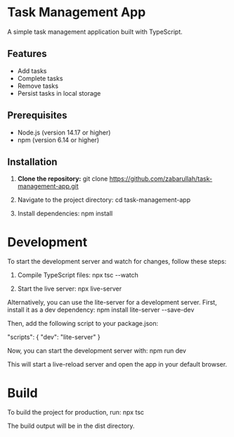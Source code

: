 # Task Management App

A simple task management application built with TypeScript. 

## Features
- Add tasks
- Complete tasks
- Remove tasks
- Persist tasks in local storage

## Prerequisites
- Node.js (version 14.17 or higher)
- npm (version 6.14 or higher)

## Installation

1. **Clone the repository:**
git clone https://github.com/zabarullah/task-management-app.git

2. Navigate to the project directory:
cd task-management-app

3. Install dependencies:
npm install


# Development
To start the development server and watch for changes, follow these steps:

1. Compile TypeScript files:
npx tsc --watch

2. Start the live server:
npx live-server

Alternatively, you can use the lite-server for a development server. First, install it as a dev dependency:
npm install lite-server --save-dev

Then, add the following script to your package.json:

"scripts": {
  "dev": "lite-server"
}

Now, you can start the development server with:
npm run dev

This will start a live-reload server and open the app in your default browser.

# Build
To build the project for production, run:
npx tsc

The build output will be in the dist directory.
